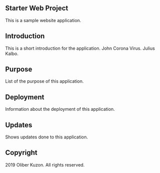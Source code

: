 ## Starter Web Project

This is a sample website application.

## Introduction

This is a short introduction for the application.
John Corona Virus.
Julius Kalbo.

## Purpose

List of the purpose of this application.

## Deployment

Information about the deployment of this application.

## Updates

Shows updates done to this application.

## Copyright

2019 Oliber Kuzon. All rights reserved.